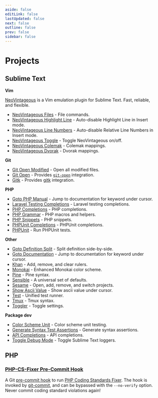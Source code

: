 ```yaml
---
aside: false
editLink: false
lastUpdated: false
next: false
outline: false
prev: false
sidebar: false
---
```


# Projects

## Sublime Text

**Vim**

[NeoVintageous](https://github.com/NeoVintageous/NeoVintageous?ref=gerardroche.com) is a Vim emulation plugin for Sublime Text. Fast, reliable, and flexible.

- [NeoVintageous Files](https://github.com/gerardroche/NeoVintageousFiles?ref=gerardroche.com) - File commands.
- [NeoVintageous Highlight Line](https://github.com/gerardroche/NeoVintageousHighlightLine?ref=gerardroche.com) - Auto-disable Highlight Line in Insert mode.
- [NeoVintageous Line Numbers](https://github.com/gerardroche/NeoVintageousLineNumbers?ref=gerardroche.com) - Auto-disable Relative Line Numbers in Insert mode.
- [NeoVintageous Toggle](https://github.com/NeoVintageous/NeoVintageousToggle?ref=gerardroche.com) - Toggle NeoVintageous on/off.
- [NeoVintageous Colemak](https://github.com/gerardroche/NeoVintageousColemak?ref=gerardroche.com) - Colemak mappings.
- [NeoVintageous Dvorak](https://github.com/gerardroche/NeoVintageousDvorak?ref=gerardroche.com) - Dvorak mappings.

**Git**

- [Git Open Modified](https://github.com/gerardroche/sublime-git-open-modified?ref=gerardroche.com) - Open all modified files.
- [Git Open](https://github.com/gerardroche/sublime-git-open?ref=gerardroche.com) - Provides [`git-open`](https://github.com/paulirish/git-open?ref=gerardroche.com) integration.
- [Gitk](https://github.com/gerardroche/sublime-gitk?ref=gerardroche.com) - Provides [gitk](https://git-scm.com/docs/gitk?ref=gerardroche.com) integration.

**PHP**

- [Goto PHP Manual](https://github.com/gerardroche/sublime-goto-php-manual?ref=gerardroche.com) - Jump to documentation for keyword under cursor.
- [Laravel Testing Completions](https://github.com/gerardroche/sublime-laravel-testing-completions?ref=gerardroche.com) - Laravel testing completions.
- [PHP Completions](https://github.com/gerardroche/sublime-phpck?ref=gerardroche.com) - PHP completions.
- [PHP Grammar](https://github.com/gerardroche/sublime-php-grammar?ref=gerardroche.com) - PHP macros and helpers.
- [PHP Snippets](https://github.com/gerardroche/sublime-php-snippets?ref=gerardroche.com) - PHP snippets.
- [PHPUnit Completions](https://github.com/gerardroche/sublime-phpunit-completions?ref=gerardroche.com) - PHPUnit completions.
- [PHPUnit](https://github.com/gerardroche/sublime-phpunit?ref=gerardroche.com) - Run PHPUnit tests.

**Other**

- [Goto Definition Split](https://github.com/gerardroche/sublime-goto-definition-split?ref=gerardroche.com) - Split definition side-by-side.
- [Goto Documentation](https://github.com/gerardroche/sublime-goto-documentation?ref=gerardroche.com) - Jump to documentation for keyword under cursor.
- [Khan](https://github.com/gerardroche/sublime-khan?ref=gerardroche.com) - Add, remove, and clear rulers.
- [Monokai](https://github.com/gerardroche/sublime-monokai-free?ref=gerardroche.com) - Enhanced Monokai color scheme.
- [Pine](https://github.com/gerardroche/sublime-pine?ref=gerardroche.com) - Pine syntax.
- [Sensible](https://github.com/gerardroche/sublime-sensible?ref=gerardroche.com) - A universal set of defaults.
- [Sesame](https://github.com/gerardroche/sublime-sesame?ref=gerardroche.com) - Open, add, remove, and switch projects.
- [Show Ascii Value](https://github.com/gerardroche/sublime-show-ascii-value?ref=gerardroche.com) - Show ascii value under cursor.
- [Test](https://github.com/gerardroche/sublime-test?ref=gerardroche.com) - Unified test runner.
- [Tmux](https://github.com/gerardroche/sublime-tmux?ref=gerardroche.com) - Tmux syntax.
- [Toggler](https://github.com/gerardroche/sublime-toggler?ref=gerardroche.com) - Toggle settings.

**Package dev**

- [Color Scheme Unit](https://github.com/gerardroche/sublime-color-scheme-unit?ref=gerardroche.com) - Color scheme unit testing.
- [Generate Syntax Test Assertions](https://github.com/gerardroche/sublime-generate-syntax-test-assertions?ref=gerardroche.com) - Generate syntax assertions.
- [API Completions](https://github.com/gerardroche/sublime-api-completions?ref=gerardroche.com) - API completions.
- [Toggle Debug Mode](https://github.com/gerardroche/sublime-toggle-debug-mode?ref=gerardroche.com) - Toggle Sublime Text loggers.

## PHP

### [PHP-CS-Fixer Pre-Commit Hook](https://github.com/gerardroche/php-cs-fixer-pre-commit-hook?ref=gerardroche.com)

A Git [pre-commit hook](https://git-scm.com/docs/githooks#_pre_commit?ref=gerardroche.com) to run [PHP Coding Standards Fixer](https://github.com/PHP-CS-Fixer/PHP-CS-Fixer?ref=gerardroche.com). The hook is invoked by [git-commit](https://git-scm.com/docs/git-commit?ref=gerardroche.com), and can be bypassed with the `--no-verify` option. Never commit coding standard violations again!
